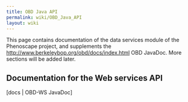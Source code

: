 ```yaml
---
title: OBD Java API
permalink: wiki/OBD_Java_API
layout: wiki
---
```


This page contains documentation of the data services module of the
Phenoscape project, and supplements the
<a href="http://www.berkeleybop.org/obd/docs/index.html_OBD_JavaDoc"
class="wikilink"
title="http://www.berkeleybop.org/obd/docs/index.html OBD JavaDoc">http://www.berkeleybop.org/obd/docs/index.html
OBD JavaDoc</a>. More sections will be added later.

## Documentation for the Web services API

\[docs \| OBD-WS JavaDoc\]
